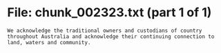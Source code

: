﻿# File: chunk_002323.txt (part 1 of 1)
```
We acknowledge the traditional owners and custodians of country throughout Australia and acknowledge their continuing connection to land, waters and community.
```

